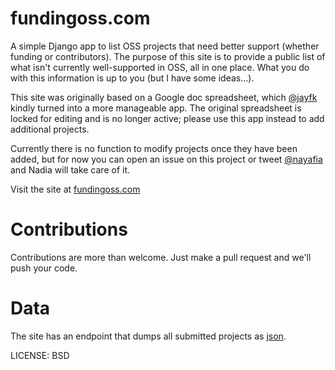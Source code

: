fundingoss.com
==============

A simple Django app to list OSS projects that need better support (whether funding or contributors). The purpose of this site is to provide a public list of what isn't currently well-supported in OSS, all in one place. What you do with this information is up to you (but I have some ideas...).

This site was originally based on a Google doc spreadsheet, which [@jayfk](https://github.com/jayfk) kindly turned into a more manageable app. The original spreadsheet is locked for editing and is no longer active; please use this app instead to add additional projects.

Currently there is no function to modify projects once they have been added, but for now you can open an issue on this project or tweet [@nayafia](http://twitter.com/nayafia) and Nadia will take care of it.

Visit the site at [fundingoss.com](http://fundingoss.com)

Contributions
=============================

Contributions are more than welcome. Just make a pull request and we'll push your code.


Data
=========

The site has an endpoint that dumps all submitted projects as [json](http://fundingoss.com/json/).


LICENSE: BSD

